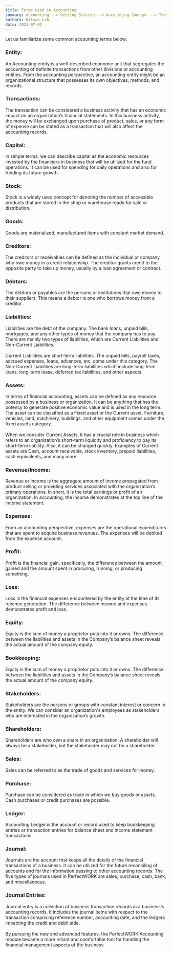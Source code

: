 ```yaml
---
title: Terms Used in Accounting
summary: Accounting --> Getting Started --> Accounting Concept --> Terms Used in Accounting
authors: Wilson Loh
date: 2023-07-02
---
```

Let us familiarize some common accounting terms below:

### Entity:

An Accounting entity is a well-described economic unit that segregates the accounting of definite transactions from other divisions or accounting entities. From the accounting perspective, an accounting entity might be an organizational structure that possesses its own objectives, methods, and records.

### Transactions:

The transaction can be considered a business activity that has an economic impact on an organization’s financial statements. In this business activity, the money will be exchanged upon purchase of product, sales, or any form of expense can be stated as a transaction that will also affect the accounting records.

### Capital:

In simple terms, we can describe capital as the economic resources invested by the financiers in business that will be utilized for the fund operations. It can be used for spending for daily operations and also for funding its future growth.

### Stock:

Stock is a widely used concept for denoting the number of accessible products that are stored in the shop or warehouse ready for sale or distribution.

### Goods:

Goods are materialized, manufactured items with constant market demand.

### Creditors:

The creditors or receivables can be defined as the individual or company who owe money in a credit relationship. The creditor grants credit to the opposite party to take up money, usually by a loan agreement or contract.

### Debtors:

The debtors or payables are the persons or institutions that owe money to their suppliers. This means a debtor is one who borrows money from a creditor.

### Liabilities:

Liabilities are the debt of the company. The bank loans, unpaid bills, mortgages, and any other types of money that the company has to pay. There are mainly two types of liabilities, which are Current Liabilities and Non-Current Liabilities. 
<br/><br/>
Current Liabilities are short-term liabilities. The unpaid bills, payroll taxes, accrued expenses, loans, advances, etc. come under this category. The Non-Current Liabilities are long-term liabilities which include long-term loans, long-term lease, deferred tax liabilities, and other aspects.

### Assets:

In terms of financial accounting, assets can be defined as any resource possessed by a business or organization. It can be anything that has the potency to generate positive economic value and is used in the long term. The asset can be classified as a Fixed asset or the Current asset. Furniture, vehicles, land, machinery, buildings, and other equipment comes under the fixed assets category. 
<br/><br/>
When we consider Current Assets, it has a crucial role in business which refers to an organization’s short-term liquidity and proficiency to pay its short-term liability. Also, it can be changed quickly. Examples of Current assets are Cash, account receivable, stock inventory, prepaid liabilities, cash equivalents, and many more.

### Revenue/Income:

Revenue or income is the aggregate amount of income propagated from product selling or providing services associated with the organization’s primary operations. In short, it is the total earnings or profit of an organization. In accounting, the income demonstrates at the top line of the income statement.

### Expenses:

From an accounting perspective, expenses are the operational expenditures that are spent to acquire business revenues. The expenses will be debited from the expense account.

### Profit:

Profit is the financial gain, specifically, the difference between the amount gained and the amount spent in procuring, running, or producing something.

### Loss:

Loss is the financial expenses encountered by the entity at the time of its revenue generation. The difference between income and expenses demonstrates profit and loss.

### Equity:

Equity is the sum of money a proprietor puts into it or owns. The difference between the liabilities and assets in the Company’s balance sheet reveals the actual amount of the company equity.

### Bookkeeping:

Equity is the sum of money a proprietor puts into it or owns. The difference between the liabilities and assets in the Company’s balance sheet reveals the actual amount of the company equity.

### Stakeholders:

Stakeholders are the persons or groups with constant interest or concern in the entity. We can consider an organization's employees as stakeholders who are interested in the organization’s growth.

### Shareholders:

Shareholders are who own a share in an organization. A shareholder will always be a stakeholder, but the stakeholder may not be a shareholder.

### Sales:

Sales can be referred to as the trade of goods and services for money.

### Purchase:

Purchase can be considered as trade in which we buy goods or assets. Cash purchases or credit purchases are possible.

### Ledger:

Accounting Ledger is the account or record used to keep bookkeeping entries or transaction entries for balance sheet and income statement transactions.

### Journal:

Journals are the account that keeps all the details of the financial transactions of a business. It can be utilized for the future reconciling of accounts and for the information passing to other accounting records. The five types of journals used in PerfectWORK are sales, purchase, cash, bank, and miscellaneous.

### Journal Entries:

Journal entry is a collection of business transaction records in a business's accounting records. It includes the journal items with respect to the transaction comprising reference number, accounting date, and the ledgers impacting the credit and debit side.
<br/><br/>
By pursuing the new and advanced features, the PerfectWORK Accounting module became a more reliant and comfortable tool for handling the financial management aspects of the business.